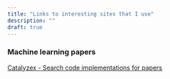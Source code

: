 ```yaml
---
title: "Links to interesting sites that I use"
description: ""
draft: true
---
```


### Machine learning papers

[Catalyzex - Search code implementations for papers](https://www.catalyzex.com/)